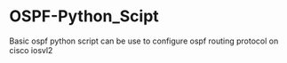 # OSPF-Python_Scipt
Basic ospf python script can be use to configure ospf routing protocol on cisco iosvl2
